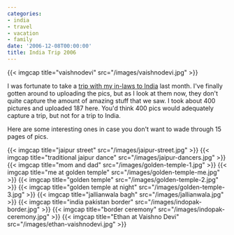 ```yaml
---
categories:
- india
- travel
- vacation
- family
date: '2006-12-08T00:00:00'
title: India Trip 2006
---
```



{{< imgcap title="vaishnodevi" src="/images/vaishnodevi.jpg" >}}

I was fortunate to take a [trip with my in-laws to India](http://kurup.org/photo/album?album%5fid=80449) last month. I've finally gotten around to uploading the pics, but as I look at them now, they don't quite capture the amount of amazing stuff that we saw. I took about 400 pictures and uploaded 187 here. You'd think 400 pics would adequately capture a trip, but not for a trip to India.

Here are some interesting ones in case you don't want to wade through 15 pages of pics.

{{< imgcap title="jaipur street" src="/images/jaipur-street.jpg" >}}
{{< imgcap title="traditional jaipur dance" src="/images/jaipur-dancers.jpg" >}}
{{< imgcap title="mom and dad" src="/images/golden-temple-1.jpg" >}}
{{< imgcap title="me at golden temple" src="/images/golden-temple-me.jpg" >}}
{{< imgcap title="golden temple" src="/images/golden-temple-2.jpg" >}}
{{< imgcap title="golden temple at night" src="/images/golden-temple-3.jpg" >}}
{{< imgcap title="jallianwala bagh" src="/images/jallianwala.jpg" >}}
{{< imgcap title="india pakistan border" src="/images/indopak-border.jpg" >}}
{{< imgcap title="border ceremony" src="/images/indopak-ceremony.jpg" >}}
{{< imgcap title="Ethan at Vaishno Devi" src="/images/ethan-vaishnodevi.jpg" >}}
